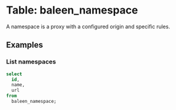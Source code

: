 # Table: baleen_namespace

A namespace is a proxy with a configured origin and specific rules.

## Examples

### List namespaces

```sql
select
  id,
  name,
  url
from
  baleen_namespace;
```

